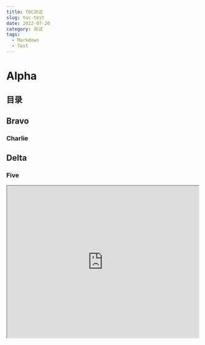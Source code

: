 ```yaml
---
title: TOC测试
slug: toc-test
date: 2022-07-20
category: 测试
tags:
  - Markdown
  - Test
---
```


# Alpha

## 目录

## Bravo

### Charlie

## Delta

### Five

<iframe src="https://stackblitz.com/edit/react-h3dmvb?embed=1&file=src/App.js" width="100%" height="400px"></iframe>
